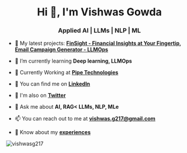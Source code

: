 <h1 align="center">Hi 👋, I'm Vishwas Gowda</h1>
<h3 align="center">Applied AI | LLMs | NLP | ML</h3>

- 🔭 My latest projects: **[FinSight - Financial Insights at Your Fingertip](https://github.com/vishwasg217/fin-sight), [Email Campaign Generator - LLMOps](https://github.com/vishwasg217/recommender)**

- 🌱 I’m currently learning **Deep learning, LLMOps**

- 💪 Currently Working at [**Pipe Technologies**](Pipe)

- 🤝 You can find me on [**LinkedIn**](https://www.linkedin.com/in/vishwasgowda217/)

- 🐥 I'm also on [**Twitter**](https://x.com/imvishwas_g)

- 💬 Ask me about **AI, RAG< LLMs, NLP, MLe**

- 📫 You can reach out to me at **vishwas.g217@gmail.com**

- 📄 Know about my [**experiences**](https://docs.google.com/document/d/1LlhUv9yAZzbTUUjAjmbBqh46Oqny6eFC5d8045pJMC8/edit)

<p><img align="center" src="https://github-readme-streak-stats.herokuapp.com/?user=vishwasg217&" alt="vishwasg217" /></p>
